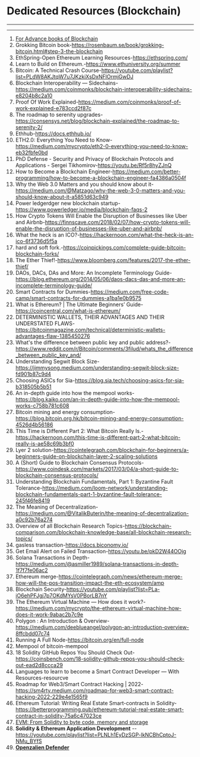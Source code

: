 # Dedicated Resources (Blockchain)
--------------------------
-------------------------
1.	[For Advance books of Blockchain](https://www.manning.com/)      
2.	Grokking Bitcoin book-https://rosenbaum.se/book/grokking-bitcoin.html#step-3-the-blockchain
3.	EthSpring-Open Ethereum Learning Resources-https://ethspring.com/   
4.	Learn to Build on Ethereum.-https://www.ethuniversity.org/summer   
5.	Bitcoin: A Technical Crash Course-https://youtube.com/playlist?list=PLdW8AKJtqW7u7JKzkiXsDxNFlOrmjGwDJ                                                                          
6.	Blockchain Interoperability — Sidechains-https://medium.com/coinmonks/blockchain-interoperability-sidechains-e8204b8c2a10  
7.	Proof Of Work Explained-https://medium.com/coinmonks/proof-of-work-explained-e783ccd2f87c    
8.	The roadmap to serenity upgrades-https://consensys.net/blog/blockchain-explained/the-roadmap-to-serenity-2/
9.	Ethhub-https://docs.ethhub.io/
10.	ETH2.0: Everything You Need to Know-https://medium.com/mycrypto/eth2-0-everything-you-need-to-know-eb32fbfe0bd   
11.	PhD Defense - Security and Privacy of Blockchain Protocols and Applications - Sergei Tikhomirov-https://youtu.be/Rf5r8hyZJnQ
12.	How to Become a Blockchain Engineer-https://medium.com/better-programming/how-to-become-a-blockchain-engineer-fa4386a0504f 
13.	Why the Web 3.0 Matters and you should know about it-https://medium.com/@Matzago/why-the-web-3-0-matters-and-you-should-know-about-it-a5851d63c949      
14.	Power ledgerdger new blockchain startup-https://www.powerledger.io/media/blockchain-faqs-2        
15.	How Crypto Tokens Will Enable the Disruption of Businesses like Uber and Airbnb-https://finnscave.com/2018/02/07/how-crypto-tokens-will-enable-the-disruption-of-businesses-like-uber-and-airbnb/    
16.	What the heck is an ICO?-https://hackernoon.com/what-the-heck-is-an-ico-6f3736d5f5a  
17.	hard and soft fork.-https://coinpickings.com/complete-guide-bitcoin-blockchain-forks/  
18.	The Ether Thief!-https://www.bloomberg.com/features/2017-the-ether-thief/ 
19.	DAOs, DACs, DAs and More: An Incomplete Terminology Guide-https://blog.ethereum.org/2014/05/06/daos-dacs-das-and-more-an-incomplete-terminology-guide/
20.	Smart Contracts for Dummies-https://medium.com/free-code-camp/smart-contracts-for-dummies-a1ba1e0b9575 
21.	What is Ethereum? | The Ultimate Beginners’ Guide-https://coincentral.com/what-is-ethereum/   
22.	DETERMINISTIC WALLETS, THEIR ADVANTAGES AND THEIR UNDERSTATED FLAWS-https://bitcoinmagazine.com/technical/deterministic-wallets-advantages-flaw-1385450276 
23.	What's the difference between public key and public address?-https://www.reddit.com/r/Bitcoin/comments/3filud/whats_the_difference_between_public_key_and/   
24.	Understanding Segwit Block Size-https://jimmysong.medium.com/understanding-segwit-block-size-fd901b87c9d4  
25.	Choosing ASICs for Sia-https://blog.sia.tech/choosing-asics-for-sia-b318505b5b51    
26.	An in-depth guide into how the mempool works-https://blog.kaiko.com/an-in-depth-guide-into-how-the-mempool-works-c758b781c608    
27.	Bitcoin mining and energy consumption-https://blog.bitcoin.org.hk/bitcoin-mining-and-energy-consumption-4526d4b56186    
28.	This Time is Different Part 2: What Bitcoin Really Is.-https://hackernoon.com/this-time-is-different-part-2-what-bitcoin-really-is-ae58c69b3bf0     
29.	Lyer 2 solution-https://cointelegraph.com/blockchain-for-beginners/a-beginners-guide-on-blockchain-layer-2-scaling-solutions
30.	A (Short) Guide to Blockchain Consensus Protocols-https://www.coindesk.com/markets/2017/03/04/a-short-guide-to-blockchain-consensus-protocols/
31.	Understanding Blockchain Fundamentals, Part 1: Byzantine Fault Tolerance-https://medium.com/loom-network/understanding-blockchain-fundamentals-part-1-byzantine-fault-tolerance-245f46fe8419 
32.	The Meaning of Decentralization-https://medium.com/@VitalikButerin/the-meaning-of-decentralization-a0c92b76a274
33.	Overview of all Blockchain Research Topics-https://blockchain-comparison.com/blockchain-knowledge-base/all-blockchain-research-topics/
34.	gasless transaction-https://docs.biconomy.io/
35.	Get Email Alert on Failed Transaction-https://youtu.be/pkD2W44OOjg
36.	Solana Transactions in Depth-https://medium.com/@asmiller1989/solana-transactions-in-depth-1f7f7fe06ac2
37.	Ethereum merge-https://cointelegraph.com/news/ethereum-merge-how-will-the-pos-transition-impact-the-eth-ecosystem/amp
38.	Blockchain Security-https://youtube.com/playlist?list=PLa-iO6ehPFJgj7p7OKdMYsV0PBorLB7nY                       
39.	The Ethereum Virtual Machine — How does it work?-https://medium.com/mycrypto/the-ethereum-virtual-machine-how-does-it-work-9abac2b7c9e
40.	Polygon : An Introduction & Overview-https://medium.com/deeblueangel/polygon-an-introduction-overview-8ffcbdd07c74
41.	Running A Full Node-https://bitcoin.org/en/full-node
42.	Mempool of bitcoin-mempool
43.	 18 Solidity GitHub Repos You Should Check Out-https://coinsbench.com/18-solidity-github-repos-you-should-check-out-ead2d8ccca29
44.	Languages to learn to become a Smart Contract Developer — With Resources-resourcve
45.	Roadmap for Web3/Smart Contract Hacking | 2022-https://sm4rty.medium.com/roadmap-for-web3-smart-contract-hacking-2022-229e4e1565f9
46.	Ethereum Tutorial: Writing Real Estate Smart-contracts in Solidity-https://betterprogramming.pub/ethereum-tutorial-real-estate-smart-contract-in-solidity-75a6c47023ce
47.	 [EVM: From Solidity to byte code, memory and storage](https://youtu.be/RxL_1AfV7N4)
48. **Solidity & Ethereum Application Development** --https://youtube.com/playlist?list=PLNLh1EyDzSGP-lkNCBhCptoJ-NMu_BYfS
49. [**Openzalien Defender**](https://youtube.com/playlist?list=PLdJRkA9gCKOMdqVKrkYKT6ulDwDVG6_Ya)
